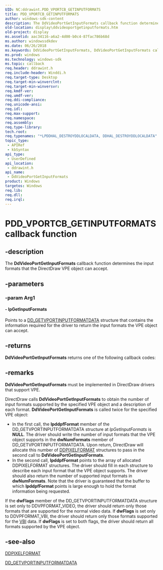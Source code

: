 ```yaml
---
UID: NC:ddrawint.PDD_VPORTCB_GETINPUTFORMATS
title: PDD_VPORTCB_GETINPUTFORMATS
author: windows-sdk-content
description: The DdVideoPortGetInputFormats callback function determines the input formats that the DirectDraw VPE object can accept.
old-location: display\ddvideoportgetinputformats.htm
old-project: display
ms.assetid: aac34116-a6a2-4d00-b0c4-87fac786b68d
ms.author: windowssdkdev
ms.date: 06/26/2018
ms.keywords: DdVideoPortGetInputFormats, DdVideoPortGetInputFormats callback function [Display Devices], PDD_VPORTCB_GETINPUTFORMATS, PDD_VPORTCB_GETINPUTFORMATS callback, ddfncs_0dc8b987-a259-4778-8cbc-1fbb7a1169bd.xml, ddrawint/DdVideoPortGetInputFormats, display.ddvideoportgetinputformats
ms.prod: windows
ms.technology: windows-sdk
ms.topic: callback
req.header: ddrawint.h
req.include-header: Winddi.h
req.target-type: Desktop
req.target-min-winverclnt: 
req.target-min-winversvr: 
req.kmdf-ver: 
req.umdf-ver: 
req.ddi-compliance: 
req.unicode-ansi: 
req.idl: 
req.max-support: 
req.namespace: 
req.assembly: 
req.type-library: 
tech.root: 
req.typenames: "*LPDDHAL_DESTROYDDLOCALDATA, DDHAL_DESTROYDDLOCALDATA"
topic_type:
 - APIRef
 - kbSyntax
api_type:
 - UserDefined
api_location:
 - ddrawint.h
api_name:
 - DdVideoPortGetInputFormats
product: Windows
targetos: Windows
req.lib: 
req.dll: 
req.irql: 
---
```


# PDD_VPORTCB_GETINPUTFORMATS callback function


## -description


The <b>DdVideoPortGetInputFormats</b> callback function determines the input formats that the DirectDraw VPE object can accept.


## -parameters




### -param Arg1








#### - lpGetInputFormats

Points to a <a href="https://msdn.microsoft.com/library/windows/hardware/ff551607">DD_GETVPORTINPUTFORMATDATA</a> structure that contains the information required for the driver to return the input formats the VPE object can accept.


## -returns



<b>DdVideoPortGetInputFormats</b> returns one of the following callback codes:




## -remarks



<b>DdVideoPortGetInputFormats</b> must be implemented in DirectDraw drivers that support VPE.

DirectDraw calls <b>DdVideoPortGetInputFormats</b> to obtain the number of input formats supported by the specified VPE object and a description of each format. <b>DdVideoPortGetInputFormats</b> is called twice for the specified VPE object:

<ul>
<li>
In the first call, the <b>lpddpfFormat</b> member of the DD_GETVPORTINPUTFORMATDATA structure at <i>lpGetInputFormats</i> is <b>NULL</b>. The driver should write the number of input formats that the VPE object supports in the <b>dwNumFormats</b> member of DD_GETVPORTINPUTFORMATDATA. Upon return, DirectDraw will allocate this number of <a href="https://msdn.microsoft.com/library/windows/hardware/ff550274">DDPIXELFORMAT</a> structures to pass in the second call to <b>DdVideoPortGetInputFormats</b>.

</li>
<li>
In the second call, <b>lpddpfFormat</b> points to the array of allocated DDPIXELFORMAT structures. The driver should fill in each structure to describe each input format that the VPE object supports. The driver should also return the number of supported input formats in <b>dwNumFormats</b>. Note that the driver is guaranteed that the buffer to which <b>lpddpfFormat</b> points is large enough to hold the format information being requested.

</li>
</ul>
If the <b>dwFlags</b> member of the DD_GETVPORTINPUTFORMATDATA structure is set only to DDVPFORMAT_VIDEO, the driver should return only those formats that are supported for the normal video data. If <b>dwFlags</b> is set only to DDVPFORMAT_VBI, the driver should return only those formats supported for the <a href="https://msdn.microsoft.com/a1de1905-09f3-4689-ace9-06690a1f930a">VBI</a> data. If <b>dwFlags</b> is set to both flags, the driver should return all formats supported by the VPE object.




## -see-also




<a href="https://msdn.microsoft.com/library/windows/hardware/ff550274">DDPIXELFORMAT</a>



<a href="https://msdn.microsoft.com/library/windows/hardware/ff551607">DD_GETVPORTINPUTFORMATDATA</a>
 

 

